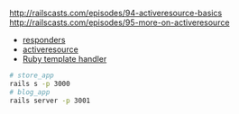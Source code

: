 http://railscasts.com/episodes/94-activeresource-basics
http://railscasts.com/episodes/95-more-on-activeresource

+ [responders](https://rubygems.org/gems/responders/versions/2.1.0)
+ [activeresource](https://rubygems.org/gems/activeresource/versions/4.0.0)
+ [Ruby template handler](https://github.com/rails/rails/blob/861b70e92f4a1fc0e465ffcf2ee62680519c8f6f/actionview/lib/action_view/template/handlers.rb)

```sh
# store_app
rails s -p 3000
# blog_app
rails server -p 3001
```
